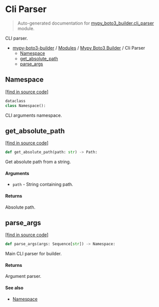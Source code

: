 # Cli Parser

> Auto-generated documentation for [mypy_boto3_builder.cli_parser](https://github.com/vemel/mypy_boto3_builder/blob/main/mypy_boto3_builder/cli_parser.py) module.

CLI parser.

- [mypy-boto3-builder](../README.md#mypy_boto3_builder) / [Modules](../MODULES.md#mypy-boto3-builder-modules) / [Mypy Boto3 Builder](index.md#mypy-boto3-builder) / Cli Parser
    - [Namespace](#namespace)
    - [get_absolute_path](#get_absolute_path)
    - [parse_args](#parse_args)

## Namespace

[[find in source code]](https://github.com/vemel/mypy_boto3_builder/blob/main/mypy_boto3_builder/cli_parser.py#L29)

```python
dataclass
class Namespace():
```

CLI arguments namespace.

## get_absolute_path

[[find in source code]](https://github.com/vemel/mypy_boto3_builder/blob/main/mypy_boto3_builder/cli_parser.py#L15)

```python
def get_absolute_path(path: str) -> Path:
```

Get absolute path from a string.

#### Arguments

- `path` - String containing path.

#### Returns

Absolute path.

## parse_args

[[find in source code]](https://github.com/vemel/mypy_boto3_builder/blob/main/mypy_boto3_builder/cli_parser.py#L48)

```python
def parse_args(args: Sequence[str]) -> Namespace:
```

Main CLI parser for builder.

#### Returns

Argument parser.

#### See also

- [Namespace](#namespace)
